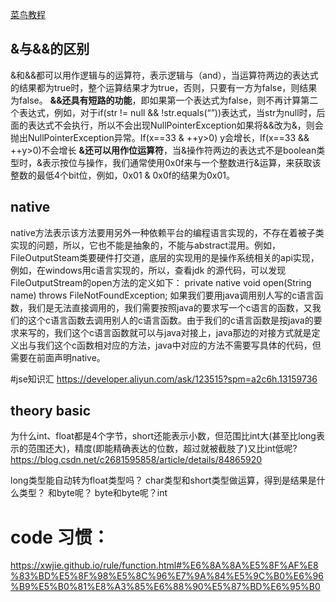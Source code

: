 [菜鸟教程](https://www.runoob.com/java/java-examples.html)

## &与&&的区别
&和&&都可以用作逻辑与的运算符，表示逻辑与（and），当运算符两边的表达式的结果都为true时，整个运算结果才为true，否则，只要有一方为false，则结果为false。
**&&还具有短路的功能**，即如果第一个表达式为false，则不再计算第二个表达式，例如，对于if(str != null && !str.equals(“”))表达式，当str为null时，后面的表达式不会执行，所以不会出现NullPointerException如果将&&改为&，则会抛出NullPointerException异常。If(x==33 & ++y>0) y会增长，If(x==33 && ++y>0)不会增长
**&还可以用作位运算符**，当&操作符两边的表达式不是boolean类型时，&表示按位与操作，我们通常使用0x0f来与一个整数进行&运算，来获取该整数的最低4个bit位，例如，0x01 & 0x0f的结果为0x01。


## native
native方法表示该方法要用另外一种依赖平台的编程语言实现的，不存在着被子类实现的问题，所以，它也不能是抽象的，不能与abstract混用。例如，FileOutputSteam类要硬件打交道，底层的实现用的是操作系统相关的api实现，例如，在windows用c语言实现的，所以，查看jdk 的源代码，可以发现FileOutputStream的open方法的定义如下：
private native void open(String name) throws FileNotFoundException;
如果我们要用java调用别人写的c语言函数，我们是无法直接调用的，我们需要按照java的要求写一个c语言的函数，又我们的这个c语言函数去调用别人的c语言函数。由于我们的c语言函数是按java的要求来写的，我们这个c语言函数就可以与java对接上，java那边的对接方式就是定义出与我们这个c函数相对应的方法，java中对应的方法不需要写具体的代码，但需要在前面声明native。


#jse知识汇
https://developer.aliyun.com/ask/123515?spm=a2c6h.13159736

## theory basic
为什么int、float都是4个字节，short还能表示小数，但范围比int大(甚至比long表示的范围还大)，精度(即能精确表达的位数，超过就被截肢了)又比int低呢?
https://blog.csdn.net/c2681595858/article/details/84865920

long类型能自动转为float类型吗？
char类型和short类型做运算，得到是结果是什么类型？ 和byte呢？ byte和byte呢？int


# code 习惯：
https://xwjie.github.io/rule/function.html#%E6%8A%8A%E5%8F%AF%E8%83%BD%E5%8F%98%E5%8C%96%E7%9A%84%E5%9C%B0%E6%96%B9%E5%B0%81%E8%A3%85%E6%88%90%E5%87%BD%E6%95%B0